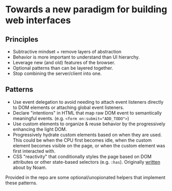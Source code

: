 # Towards a new paradigm for building web interfaces

## Principles

- Subtractive mindset + remove layers of abstraction
- Behavior is more important to understand than UI hierarchy.
- Leverage new (and old) features of the browser.
- Optional patterns than can be layered together.
- Stop combining the server/client into one.

## Patterns

- Use event delegation to avoid needing to attach event listeners directly to DOM elements or attaching global event listeners.
- Declare "intentions" in HTML that map raw DOM event to semantically meaningful events. (e.g. `<form on:submit="ADD_TODO">`)
- Use custom elements to organize & reuse behavior by the progressively enhancing the light DOM.
- Progressively hydrate custom elements based on when they are used. This could be when the CPU first becomes idle, when the custom element becomes visible on the page, or when the custom element was first interacted with.
- CSS "reactivity" that conditionally styles the page based on DOM attributes or other state-based selectors (e.g. `:has`). Originally [written](https://calendar.perfplanet.com/2022/an-html-first-mental-model/) about by Noam.

Provided in the repo are some optional/unopionated helpers that implement these patterns.
